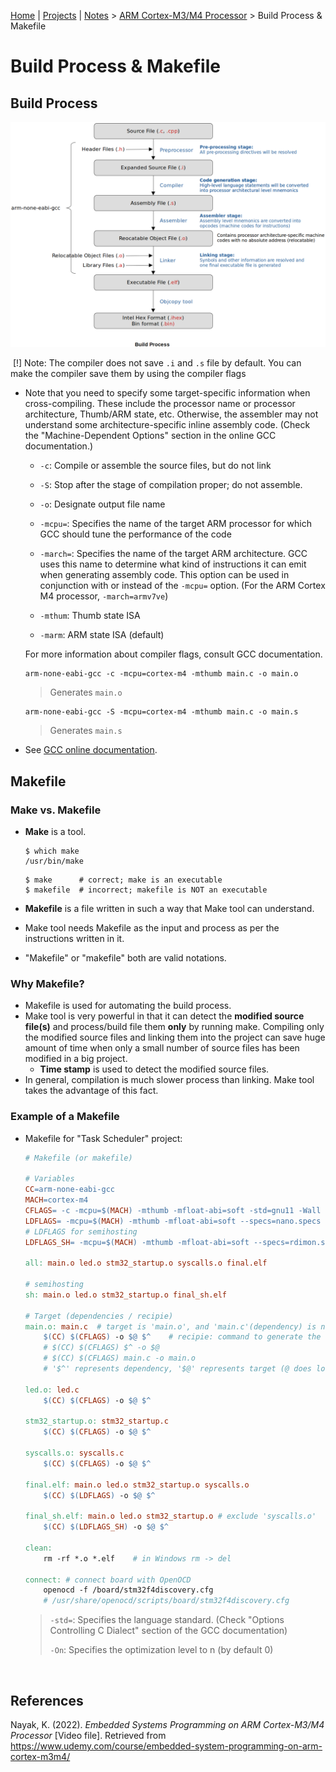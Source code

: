 [Home](../../) | [Projects](../../projects) | [Notes](../) > <a href="./">ARM Cortex-M3/M4 Processor</a> > Build Process & Makefile

# Build Process & Makefile



## Build Process



<img src="./img/build-process.png" alt="build-process" width="950">



​	[!] Note: The compiler does not save `.i` and `.s` file by default. You can make the compiler save them by using the compiler flags



* Note that you need to specify some target-specific information when cross-compiling. These include the processor name or processor architecture, Thumb/ARM state, etc. Otherwise, the assembler may not understand some architecture-specific inline assembly code. (Check the "Machine-Dependent Options" section in the online GCC documentation.)

  * `-c`: Compile or assemble the source files, but do not link
  * `-S`: Stop after the stage of compilation proper; do not assemble.

  * `-o`: Designate output file name 

  * `-mcpu=`: Specifies the name of the target ARM processor for which GCC should tune the performance of the code

  * `-march=`: Specifies the name of the target ARM architecture. GCC uses this name to determine what kind of instructions it can emit when generating assembly code.  This option can be used in conjunction with or instead of the `-mcpu=` option. (For the ARM Cortex M4 processor, `-march=armv7ve`)

  * `-mthum`: Thumb state ISA

  * `-marm`: ARM state ISA (default)

  For more information about compiler flags, consult GCC documentation.

  ```plain
  arm-none-eabi-gcc -c -mcpu=cortex-m4 -mthumb main.c -o main.o
  ```

  > Generates `main.o`

  ```plain
  arm-none-eabi-gcc -S -mcpu=cortex-m4 -mthumb main.c -o main.s
  ```

  > Generates `main.s`
  
* See [GCC online documentation](https://gcc.gnu.org/onlinedocs/).



## Makefile

### Make vs. Makefile

* **Make** is a tool. 

  ```plain
  $ which make
  /usr/bin/make
  ```

  ```
  $ make      # correct; make is an executable
  $ makefile  # incorrect; makefile is NOT an executable
  ```

* **Makefile** is a file written in such a way that Make tool can understand.
* Make tool needs Makefile as the input and process as per the instructions written in it.
* "Makefile" or "makefile" both are valid notations.

### Why Makefile?

- Makefile is used for automating the build process.
- Make tool is very powerful in that it can detect the **modified source file(s)** and process/build file them **only** by running make. Compiling only the modified source files and linking them into the project can save huge amount of time when only a small number of source files has been modified in a big project.
  - **Time stamp** is used to detect the modified source files.
- In general, compilation is much slower process than linking. Make tool takes the advantage of this fact.



### Example of a Makefile

* Makefile for "Task Scheduler" project:

  ```makefile
  # Makefile (or makefile)
  
  # Variables
  CC=arm-none-eabi-gcc
  MACH=cortex-m4
  CFLAGS= -c -mcpu=$(MACH) -mthumb -mfloat-abi=soft -std=gnu11 -Wall -o0 
  LDFLAGS= -mcpu=$(MACH) -mthumb -mfloat-abi=soft --specs=nano.specs -T stm32_ls.ld -Wl,-Map=final.map
  # LDFLAGS for semihosting
  LDFLAGS_SH= -mcpu=$(MACH) -mthumb -mfloat-abi=soft --specs=rdimon.specs -T stm32_ls.ld -Wl,-Map=final.map
  
  all: main.o led.o stm32_startup.o syscalls.o final.elf
  
  # semihosting
  sh: main.o led.o stm32_startup.o final_sh.elf
  
  # Target (dependencies / recipie)
  main.o: main.c  # target is 'main.o', and 'main.c'(dependency) is necessary to create target
      $(CC) $(CFLAGS) -o $@ $^    # recipie: command to generate the target
      # $(CC) $(CFLAGS) $^ -o $@
      # $(CC) $(CFLAGS) main.c -o main.o
      # '$^' represents dependency, '$@' represents target (@ does look like a target :))
      
  led.o: led.c
      $(CC) $(CFLAGS) -o $@ $^ 
  
  stm32_startup.o: stm32_startup.c
      $(CC) $(CFLAGS) -o $@ $^ 
  
  syscalls.o: syscalls.c
      $(CC) $(CFLAGS) -o $@ $^ 
  
  final.elf: main.o led.o stm32_startup.o syscalls.o
      $(CC) $(LDFLAGS) -o $@ $^ 
  
  final_sh.elf: main.o led.o stm32_startup.o # exclude 'syscalls.o'
      $(CC) $(LDFLAGS_SH) -o $@ $^ 
  
  clean:
      rm -rf *.o *.elf    # in Windows rm -> del
  
  connect: # connect board with OpenOCD
      openocd -f /board/stm32f4discovery.cfg
      # /usr/share/openocd/scripts/board/stm32f4discovery.cfg
  ```
  
  > `-std=`: Specifies the language standard. (Check "Options Controlling C Dialect" section of the GCC documentation) 
  >
  > `-On`: Specifies the optimization level to n (by default 0)



​	

## References

Nayak, K. (2022). *Embedded Systems Programming on ARM Cortex-M3/M4 Processor* [Video file]. Retrieved from  https://www.udemy.com/course/embedded-system-programming-on-arm-cortex-m3m4/
